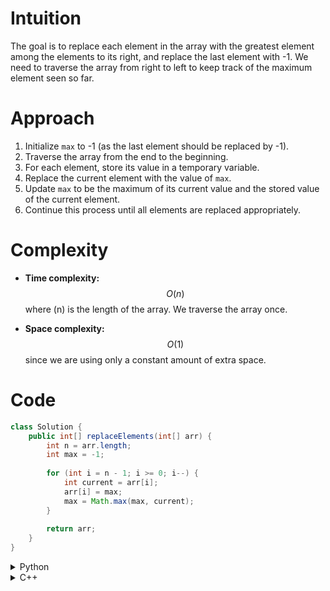 
# Intuition
The goal is to replace each element in the array with the greatest element among the elements to its right, and replace the last element with -1. We need to traverse the array from right to left to keep track of the maximum element seen so far.

# Approach
1. Initialize `max` to -1 (as the last element should be replaced by -1).
2. Traverse the array from the end to the beginning.
3. For each element, store its value in a temporary variable.
4. Replace the current element with the value of `max`.
5. Update `max` to be the maximum of its current value and the stored value of the current element.
6. Continue this process until all elements are replaced appropriately.

# Complexity
- **Time complexity:**  
    $$O(n)$$ where \(n\) is the length of the array. We traverse the array once.

- **Space complexity:**  
    $$O(1)$$ since we are using only a constant amount of extra space.

# Code

```java
class Solution {
    public int[] replaceElements(int[] arr) {
        int n = arr.length;
        int max = -1;
        
        for (int i = n - 1; i >= 0; i--) {
            int current = arr[i];
            arr[i] = max;
            max = Math.max(max, current);
        }
        
        return arr;
    }
}
```

<details>
<summary>Python</summary>

```python
class Solution:
    def replaceElements(self, arr: List[int]) -> List[int]:
        n = len(arr)
        max_val = -1
        
        for i in range(n - 1, -1, -1):
            current = arr[i]
            arr[i] = max_val
            max_val = max(max_val, current)
        
        return arr
```
</details>

<details>
<summary>C++</summary>

```cpp
class Solution {
public:
    vector<int> replaceElements(vector<int>& arr) {
        int n = arr.size();
        int max_val = -1;
        
        for (int i = n - 1; i >= 0; i--) {
            int current = arr[i];
            arr[i] = max_val;
            max_val = max(max_val, current);
        }
        
        return arr;
    }
};
```
</details>
